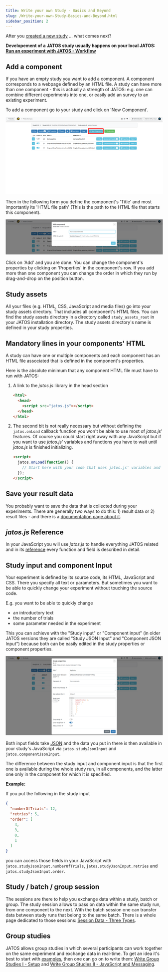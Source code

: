 ```yaml
---
title: Write your own Study - Basics and Beyond
slug: /Write-your-own-Study-Basics-and-Beyond.html
sidebar_position: 2
---
```


After you [created a new study](Create-a-new-study.html) ... what comes next?

**Developement of a JATOS study usually happens on your local JATOS: [Run an experiment with JATOS - Workflow](Run-an-experiment-with-JATOS-Workflow.html)**


## Add a component

If you have an empty study you want to add a component. A component corresponds to a webpage defined by an HTML file. A study can have more than one component - this is actually a strength of JATOS: e.g. one can combine different experiments into one, or easily add an survey to an existing experiment.

To add a component go to your study and click on 'New Component'.

![New Component](/img/v39x/new-component.png)

Then in the following form you define the component's 'Title' and most importantly its 'HTML file path' (This is the path to the HTML file that starts this component).

![New Component](/img/v39x/new-component-properites.png)

Click on 'Add' and you are done. You can change the component's properties by clicking on 'Properties' in the component's row. If you add more than one component you can change the order in which they run by drag-and-drop on the position button.


## Study assets

All your files (e.g. HTML, CSS, JavaScript and media files) go into your study assets directory. That includes all component's HTML files. You can find the study assets directory in a directory called `study_assets_root` in your JATOS installation directory. The study assets directory's name is defined in your study properties.


## Mandatory lines in your components' HTML

A study can have one or multiple components and each component has an HTML file associated that is defined in the component's properties.

Here is the absolute minimum that any component HTML file must have to run with JATOS:

1. A link to the _jatos.js_ library in the head section

   ~~~ html
   <html>
     <head>
       <script src="jatos.js"></script>
     </head>
   </html>   
   ~~~

1. The second bit is not really necessary but without defining the `jatos.onLoad` callback function you won't be able to use most of _jatos.js_' features. Of course you could start right away with any JavaScript but if you want to use _jatos.js_' variables and functions you have to wait until _jatos.js_ is finished initializing.

   ~~~ html
   <script>
     jatos.onLoad(function() {
       // Start here with your code that uses jatos.js' variables and functions
     });
   </script>   
   ~~~


## Save your result data

You probably want to save the data that is collected during your experiments. There are generally two ways to do this: 1) result data or 2) result files - and there is a [documentation page about it](Submit-and-upload-data-to-the-server.html).


## _jatos.js_ Reference

In your JavaScript you will use _jatos.js_ to handle everything JATOS related and in its [reference](jatos.js-Reference.html) every function and field is described in detail.


## Study input and component Input

Your experiment is defined by its source code, its HTML, JavaScript and CSS. There you specify all text or parameters. But sometimes you want to be able to quickly change your experiment without touching the source code.

E.g. you want to be able to quickly change
* an introductory text
* the number of trials
* some parameter needed in the experiment

This you can achieve with the "Study input" or "Component input" (in older JATOS versions they are called "Study JSON Input" and "Component JSON Input") because both can be easily edited in the study properties or component properties.

![Study properties / study input](/img/v39x/study-input.png)

Both input fields take [JSON](https://www.w3schools.com/whatis/whatis_json.asp) and the data you put in there is then available in your study's JavaScript via `jatos.studyJsonInput` and `jatos.componentJsonInput`.

The difference between the study input and component input is that the first one is available during the whole study run, in all components, and the latter one only in the component for which it is specified.

**Example:**

If you put the following in the study input

```json
{
  "numberOfTrials": 12,
  "retries": 5,
  "order": [
    4,
    3,
    0,
    1
  ]
}
```

you can access those fields in your JavaScript with `jatos.studyJsonInput.numberOfTrials`, `jatos.studyJsonInput.retries` and `jatos.studyJsonInput.order`.


## Study / batch / group session

The sessions are there to help you exchange data within a study, batch or group. The study session allows to pass on data within the same study run, from one component to the next. With the batch session one can transfer data between study runs that belong to the same batch. There is a whole page dedicated to those sessions: [Session Data - Three Types](/Session-Data-Three-Types.html).


## Group studies

JATOS allows group studies in which several participants can work together on the same experiment and exchange data in real-time.
To get an idea it's best to start with [examples](Example-Group-Studies.html), then one can go on to write them: [Write Group Studies I - Setup](Write-Group-Studies-I-Setup.html) and [Write Group Studies II - JavaScript and Messaging](Write-Group-Studies-II-JavaScript-and-Messaging.html).
